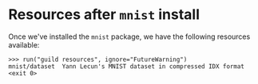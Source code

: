 # Resources after `mnist` install

Once we've installed the `mnist` package, we have the following
resources available:

    >>> run("guild resources", ignore="FutureWarning")
    mnist/dataset  Yann Lecun's MNIST dataset in compressed IDX format
    <exit 0>
